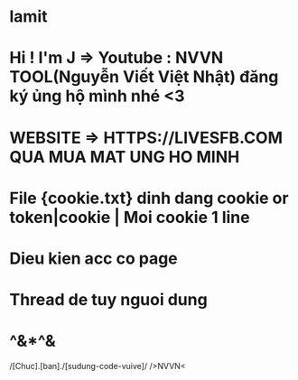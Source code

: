 # lamit
# Hi ! I'm J => Youtube : NVVN TOOL(Nguyễn Viết Việt Nhật) đăng ký ủng hộ mình nhé <3
# WEBSITE => HTTPS://LIVESFB.COM QUA MUA MAT UNG HO MINH 
# File {cookie.txt} dinh dang cookie or token|cookie | Moi cookie 1 line
# Dieu kien acc co page 
# Thread de tuy nguoi dung
# ^&*^& 
/[Chuc].[ban]./[sudung-code-vuive]/
/>NVVN<
